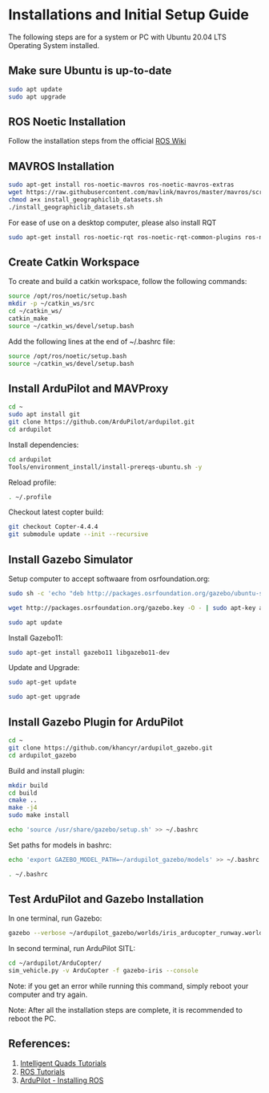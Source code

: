 # Installations and Initial Setup Guide

The following steps are for a system or PC with Ubuntu 20.04 LTS Operating System installed.

## Make sure Ubuntu is up-to-date
```bash
sudo apt update
sudo apt upgrade
```

## ROS Noetic Installation
Follow the installation steps from the official [ROS Wiki](http://wiki.ros.org/noetic/Installation/Ubuntu)

## MAVROS Installation
```bash
sudo apt-get install ros-noetic-mavros ros-noetic-mavros-extras
wget https://raw.githubusercontent.com/mavlink/mavros/master/mavros/scripts/install_geographiclib_datasets.sh
chmod a+x install_geographiclib_datasets.sh
./install_geographiclib_datasets.sh
```
For ease of use on a desktop computer, please also install RQT
```bash
sudo apt-get install ros-noetic-rqt ros-noetic-rqt-common-plugins ros-noetic-rqt-robot-plugins
```

## Create Catkin Workspace
To create and build a catkin workspace, follow the following commands:
```bash
source /opt/ros/noetic/setup.bash
mkdir -p ~/catkin_ws/src
cd ~/catkin_ws/
catkin_make
source ~/catkin_ws/devel/setup.bash
```

Add the following lines at the end of ~/.bashrc file:
```bash
source /opt/ros/noetic/setup.bash
source ~/catkin_ws/devel/setup.bash
```

## Install ArduPilot and MAVProxy
```bash
cd ~
sudo apt install git
git clone https://github.com/ArduPilot/ardupilot.git
cd ardupilot
```

Install dependencies:
```bash
cd ardupilot
Tools/environment_install/install-prereqs-ubuntu.sh -y
```

Reload profile:
```bash
. ~/.profile
```

Checkout latest copter build:
```bash
git checkout Copter-4.4.4
git submodule update --init --recursive
```

## Install Gazebo Simulator
Setup computer to accept softwaare from osrfoundation.org:
```bash
sudo sh -c 'echo "deb http://packages.osrfoundation.org/gazebo/ubuntu-stable `lsb_release -cs` main" > /etc/apt/sources.list.d/gazebo-stable.list'

wget http://packages.osrfoundation.org/gazebo.key -O - | sudo apt-key add -

sudo apt update
```

Install Gazebo11:
```bash
sudo apt-get install gazebo11 libgazebo11-dev
```

Update and Upgrade:
```bash
sudo apt-get update

sudo apt-get upgrade
```
## Install Gazebo Plugin for ArduPilot
```bash
cd ~
git clone https://github.com/khancyr/ardupilot_gazebo.git
cd ardupilot_gazebo
```

Build and install plugin:
```bash
mkdir build
cd build
cmake ..
make -j4
sudo make install
```

```bash
echo 'source /usr/share/gazebo/setup.sh' >> ~/.bashrc
```

Set paths for models in bashrc:
```bash
echo 'export GAZEBO_MODEL_PATH=~/ardupilot_gazebo/models' >> ~/.bashrc

. ~/.bashrc
```

## Test ArduPilot and Gazebo Installation
In one terminal, run Gazebo:
```bash
gazebo --verbose ~/ardupilot_gazebo/worlds/iris_arducopter_runway.world
```
In second terminal, run ArduPilot SITL:
```bash
cd ~/ardupilot/ArduCopter/
sim_vehicle.py -v ArduCopter -f gazebo-iris --console
```
Note: if you get an error while running this command, simply reboot your computer and try again. 

Note: After all the installation steps are complete, it is recommended to reboot the PC.


## References:
1. [Intelligent Quads Tutorials](https://github.com/Intelligent-Quads/iq_tutorials)
2. [ROS Tutorials](http://wiki.ros.org/ROS/Tutorials)
3. [ArduPilot - Installing ROS](http://wiki.ros.org/ROS/Tutorials)
